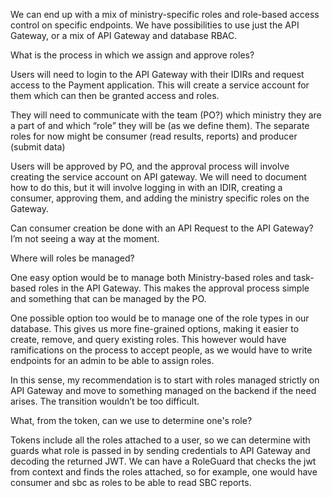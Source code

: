 We can end up with a mix of ministry-specific roles and role-based access control on specific endpoints. We have possibilities to use just the API Gateway, or a mix of API Gateway and database RBAC.

What is the process in which we assign and approve roles?

Users will need to login to the API Gateway with their IDIRs and request access to the Payment application. This will create a service account for them which can then be granted access and roles.

They will need to communicate with the team (PO?) which ministry they are a part of and which “role” they will be (as we define them). The separate roles for now might be consumer (read results, reports) and producer (submit data)

Users will be approved by PO, and the approval process will involve creating the service account on API gateway. We will need to document how to do this, but it will involve logging in with an IDIR, creating a consumer, approving them, and adding the ministry specific roles on the Gateway.

Can consumer creation be done with an API Request to the API Gateway? I’m not seeing a way at the moment.

Where will roles be managed?

One easy option would be to manage both Ministry-based roles and task-based roles in the API Gateway. This makes the approval process simple and something that can be managed by the PO.

One possible option too would be to manage one of the role types in our database. This gives us more fine-grained options, making it easier to create, remove, and query existing roles. This however would have ramifications on the process to accept people, as we would have to write endpoints for an admin to be able to assign roles.

In this sense, my recommendation is to start with roles managed strictly on API Gateway and move to something managed on the backend if the need arises. The transition wouldn’t be too difficult.

What, from the token, can we use to determine one's role?


Tokens include all the roles attached to a user, so we can determine with guards what role is passed in by sending credentials to API Gateway and decoding the returned JWT. We can have a RoleGuard that checks the jwt from context and finds the roles attached, so for example, one would have consumer and sbc as roles to be able to read SBC reports.